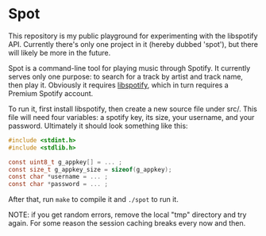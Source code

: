 Spot
====

This repository is my public playground for experimenting with the libspotify API. Currently there's only one project in it (hereby dubbed 'spot'), but there will likely be more in the future.

Spot is a command-line tool for playing music through Spotify. It currently serves only one purpose: to search for a track by artist and track name, then play it. Obviously it requires [libspotify](https://developer.spotify.com/technologies/libspotify/), which in turn requires a Premium Spotify account.

To run it, first install libspotify, then create a new source file under src/. This file will need four variables: a spotify key, its size, your username, and your password. Ultimately it should look something like this:

```c
#include <stdint.h>
#include <stdlib.h>

const uint8_t g_appkey[] = ... ;
const size_t g_appkey_size = sizeof(g_appkey);
const char *username = ... ;
const char *password = ... ;
```

After that, run `make` to compile it and `./spot` to run it.

NOTE: if you get random errors, remove the local "tmp" directory and try again. For some reason the session caching breaks every now and then.

